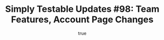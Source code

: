 ---
layout: default
title: "Simply Testable Updates #98: Team Features, Account Page Changes"
author:
    name: Jon Cram
    url: https://github.com/webignition
continue_reading: false
newsletter:
    issue_number: 98th
    url: https://us5.campaign-archive2.com/?u=ac75e33d993d2b502e333ddd0&amp;id=89e97e4907
    highlights:
      - <a href="https://us5.campaign-archive2.com/?u=ac75e33d993d2b502e333ddd0&amp;id=89e97e4907#team-features">Team Features</a>
      - <a href="https://us5.campaign-archive2.com/?u=ac75e33d993d2b502e333ddd0&amp;id=89e97e4907#account-page-changes">Account page changes</a>
    closing_sentence: Expect the next newsletter in a week from now on 23 July 2014
---